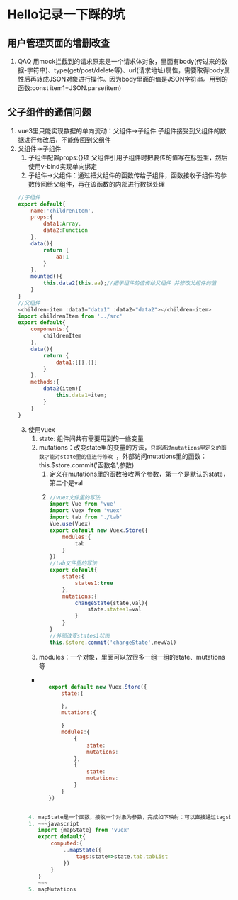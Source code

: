 # Hello记录一下踩的坑

## 用户管理页面的增删改查

1. QAQ 用mock拦截到的请求原来是一个请求体对象，里面有body(传过来的数据-字符串)、type(get/post/delete等)、url(请求地址)属性，需要取得body属性后再转成JSON对象进行操作。因为body里面的值是JSON字符串。用到的函数:const item1=JSON.parse(item)


## 父子组件的通信问题
1. vue3里只能实现数据的单向流动：父组件->子组件 子组件接受到父组件的数据进行修改后，不能传回到父组件
2. 父组件->子组件
   1. 子组件配置props:{}项 父组件引用子组件时把要传的值写在标签里，然后使用v-bind实现单向绑定
   2. 子组件->父组件：通过把父组件的函数传给子组件，函数接收子组件的参数传回给父组件，再在该函数的内部进行数据处理
   ~~~javascript
   //子组件
   export default{
       name:'childrenItem',
       props:{
           data1:Array,
           data2:Function
       },
       data(){
           return {
               aa:1
           }
       },
       mounted(){
           this.data2(this.aa);//把子组件的值传给父组件 并修改父组件的值
       }
   }
   //父组件
   <children-item :data1="data1" :data2="data2"></children-item>
   import childrenItem from '../src'
   export default{
       components:{
           childrenItem
       },
       data(){
           return {
               data1:[{},{}]
           }
       },
       methods:{
           data2(item){
               this.data1=item;
           }
       }
   }
   ~~~  
   3. 使用vuex
      1. state: 组件间共有需要用到的一些变量
      2. mutations：改变state里的变量的方法，`只能通过mutations里定义的函数才能对state里的值进行修改 `，外部访问mutations里的函数：this.$store.commit('函数名',参数)
         1. 定义在mutations里的函数接收两个参数，第一个是默认的state，第二个是val
         2. ~~~javascript
            //vuex文件里的写法
            import Vue from 'vue'
            import Vuex from 'vuex'
            import tab from './tab'
            Vue.use(Vuex)
            export default new Vuex.Store({
                modules:{
                    tab
                }
            })
            //tab文件里的写法
            export default{
                state:{
                    states1:true
                },
                mutations:{
                    changeState(state,val){
                        state.states1=val
                    }
                }
            }
            //外部改变states1状态
            this.$store.commit('changeState',newVal)
            ~~~ 
      3. modules：一个对象，里面可以放很多一组一组的state、mutations等
        * ~~~javascript

             export default new Vuex.Store({
                 state:{

                 },
                 mutations:{

                 }
                 modules:{
                     {
                         state:
                         mutations:
                     },
                     {
                         state:
                         mutations:
                     }
                 }
             }) 
         ~~~javascript

      4. mapState是一个函数，接收一个对象为参数，完成如下映射：可以直接通过tags访问this.$store.state.tab.tabList的状态
         1. ~~~javascript
            import {mapState} from 'vuex'
            export default{
                computed:{
                    ..mapState({
                        tags:state=>state.tab.tabList
                    })
                }
            }
            ~~~
      5. mapMutations